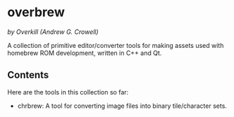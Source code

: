 overbrew
========

*by Overkill (Andrew G. Crowell)*

A collection of primitive editor/converter tools for making assets used with homebrew ROM development, written in C++ and Qt.

Contents
--------

Here are the tools in this collection so far:

* chrbrew: A tool for converting image files into binary tile/character sets.